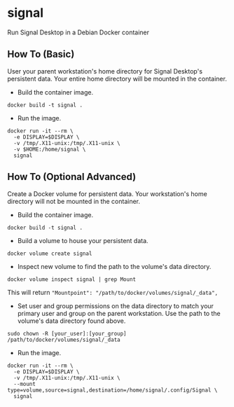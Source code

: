 # signal
Run Signal Desktop in a Debian Docker container

## How To (Basic)

User your parent workstation's home directory for Signal Desktop's persistent data.  Your entire home directory will be mounted in the container.

* Build the container image.

```
docker build -t signal .
```

* Run the image.

```
docker run -it --rm \
  -e DISPLAY=$DISPLAY \
  -v /tmp/.X11-unix:/tmp/.X11-unix \
  -v $HOME:/home/signal \
  signal
```

## How To (Optional Advanced)

Create a Docker volume for persistent data.  Your workstation's home directory will not be mounted in the container.

* Build the container image.

```
docker build -t signal .
```

* Build a volume to house your persistent data.

```
docker volume create signal
```

* Inspect new volume to find the path to the volume's data directory.

```
docker volume inspect signal | grep Mount
```

This will return `"Mountpoint": "/path/to/docker/volumes/signal/_data",`

* Set user and group permissions on the data directory to match your primary user and group on the parent workstation.  Use the path to the volume's data directory found above.

```
sudo chown -R [your_user]:[your_group] /path/to/docker/volumes/signal/_data
```

* Run the image.

```
docker run -it --rm \
  -e DISPLAY=$DISPLAY \
  -v /tmp/.X11-unix:/tmp/.X11-unix \
  --mount type=volume,source=signal,destination=/home/signal/.config/Signal \
  signal
```
